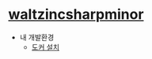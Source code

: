 # [waltzincsharpminor](waltzincsharpminor.github.io)
- 내 개발환경
  - [도커 설치](env/docker-installation.md)